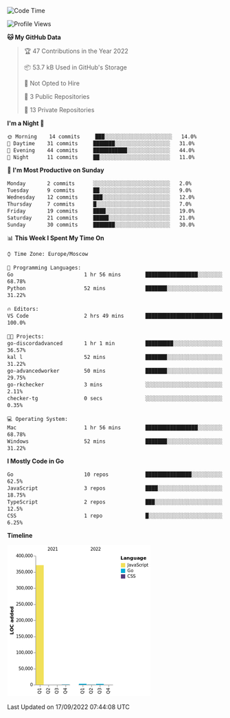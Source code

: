 <!--START_SECTION:waka-->
![Code Time](http://img.shields.io/badge/Code%20Time-411%20hrs%206%20mins-blue)

![Profile Views](http://img.shields.io/badge/Profile%20Views-0-blue)

**🐱 My GitHub Data** 

> 🏆 47 Contributions in the Year 2022
 > 
> 📦 53.7 kB Used in GitHub's Storage 
 > 
> 🚫 Not Opted to Hire
 > 
> 📜 3 Public Repositories 
 > 
> 🔑 13 Private Repositories  
 > 
**I'm a Night 🦉** 

```text
🌞 Morning    14 commits     ███░░░░░░░░░░░░░░░░░░░░░░   14.0% 
🌆 Daytime    31 commits     ███████░░░░░░░░░░░░░░░░░░   31.0% 
🌃 Evening    44 commits     ███████████░░░░░░░░░░░░░░   44.0% 
🌙 Night      11 commits     ██░░░░░░░░░░░░░░░░░░░░░░░   11.0%

```
📅 **I'm Most Productive on Sunday** 

```text
Monday       2 commits      ░░░░░░░░░░░░░░░░░░░░░░░░░   2.0% 
Tuesday      9 commits      ██░░░░░░░░░░░░░░░░░░░░░░░   9.0% 
Wednesday    12 commits     ███░░░░░░░░░░░░░░░░░░░░░░   12.0% 
Thursday     7 commits      █░░░░░░░░░░░░░░░░░░░░░░░░   7.0% 
Friday       19 commits     ████░░░░░░░░░░░░░░░░░░░░░   19.0% 
Saturday     21 commits     █████░░░░░░░░░░░░░░░░░░░░   21.0% 
Sunday       30 commits     ███████░░░░░░░░░░░░░░░░░░   30.0%

```


📊 **This Week I Spent My Time On** 

```text
⌚︎ Time Zone: Europe/Moscow

💬 Programming Languages: 
Go                       1 hr 56 mins        █████████████████░░░░░░░░   68.78% 
Python                   52 mins             ███████░░░░░░░░░░░░░░░░░░   31.22%

🔥 Editors: 
VS Code                  2 hrs 49 mins       █████████████████████████   100.0%

🐱‍💻 Projects: 
go-discordadvanced       1 hr 1 min          █████████░░░░░░░░░░░░░░░░   36.57% 
kal l                    52 mins             ███████░░░░░░░░░░░░░░░░░░   31.22% 
go-advancedworker        50 mins             ███████░░░░░░░░░░░░░░░░░░   29.75% 
go-rkchecker             3 mins              ░░░░░░░░░░░░░░░░░░░░░░░░░   2.11% 
checker-tg               0 secs              ░░░░░░░░░░░░░░░░░░░░░░░░░   0.35%

💻 Operating System: 
Mac                      1 hr 56 mins        █████████████████░░░░░░░░   68.78% 
Windows                  52 mins             ███████░░░░░░░░░░░░░░░░░░   31.22%

```

**I Mostly Code in Go** 

```text
Go                       10 repos            ███████████████░░░░░░░░░░   62.5% 
JavaScript               3 repos             ████░░░░░░░░░░░░░░░░░░░░░   18.75% 
TypeScript               2 repos             ███░░░░░░░░░░░░░░░░░░░░░░   12.5% 
CSS                      1 repo              █░░░░░░░░░░░░░░░░░░░░░░░░   6.25%

```


**Timeline**

![Chart not found](https://raw.githubusercontent.com/jeezft/jeezft/main/charts/bar_graph.png) 


 Last Updated on 17/09/2022 07:44:08 UTC
<!--END_SECTION:waka-->
